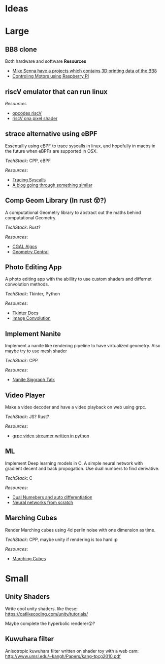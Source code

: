 # Ideas

# Large
## BB8 clone
Both hardware and software
**Resources**
- [Mike Senna have a projects which contains 3D printing data of the BB8](http://sennasr2d2.blogspot.com)
- [Controling Motors using Raspberry PI](https://projects.raspberrypi.org/en/projects/physical-computing/14)


## riscV emulator that can run linux
*Resources*
- [opcodes riscV](https://github.com/riscv/riscv-opcodes/tree/7d1a0e3153c37cd180be9e95f331f32c225d9257)
- [riscV ona  pixel shader](https://blog.pimaker.at/texts/rvc1/)
## strace alternative using eBPF
Essentailly using eBPF to trace syscalls in linux, and hopefully in macos in the future when eBPFs are supported in OSX.

*TechStack*: CPP, eBPF

*Resources*:
- [Tracing Syscalls](https://falco.org/blog/tracing-syscalls-using-ebpf-part-1/#:~:text=eBPF%20provides%20powerful%20tracing%20and,visibility%20into%20the%20system%20behaviour.)
- [A blog going through something similar](https://www.joyfulbikeshedding.com/blog/2019-01-31-full-system-dynamic-tracing-on-linux-using-ebpf-and-bpftrace.html)

## Comp Geom Library (In rust :astonished:?)
A computational Geometry library to abstract out the maths behind computational Geometry.

*TechStack*: Rust?

*Resources*: 
- [CGAL Algos](https://doc.cgal.org/latest/Manual/packages.html#PartAlgebraicFoundations)
- [Geometry Central](https://geometry-central.net/)

## Photo Editing App
A photo editing app with the abillity to use custom shaders and differnet convolution methods.

*TechStack*: Tkinter, Python

*Resources*:
- [Tkinter Docs](https://docs.python.org/3/library/tkinter.html)
- [Image Convolution](https://en.wikipedia.org/wiki/Kernel_(image_processing))

## Implement Nanite
Implement a nanite like rendering pipeline to have virtualized geometry. Also maybe try to use [mesh shader](https://developer.nvidia.com/blog/introduction-turing-mesh-shaders/)

*TechStack*: CPP

*Resources*:
- [Nanite Siggraph Talk](https://www.google.com/url?sa=t&source=web&rct=j&url=https://advances.realtimerendering.com/s2021/Karis_Nanite_SIGGRAPH_Advances_2021_final.pdf&ved=2ahUKEwiR85Shh4T9AhVy7jgGHeSMBzsQFnoECA4QAQ&usg=AOvVaw1t9osHg7pHvsZLp79GjKCi)

## Video Player
Make a video decoder and have a video playback on web using grpc.

*TechStack*: JS? Rust?

*Resources*: 
- [grpc video streamer written in python](https://github.com/Nirvan101/GRPC-Video-streaming)

## ML
Implement Deep learning models in C. A simple neural network with gradient decent and back propogation. Use dual numbers to find derivative.

*TechStack*: C

*Resources*:
- [Dual Numebers and auto differentiation](https://blog.demofox.org/2014/12/30/dual-numbers-automatic-differentiation/)
- [Neural networks from scratch](https://towardsdatascience.com/math-neural-network-from-scratch-in-python-d6da9f29ce65)

## Marching Cubes
Render Marching cubes using 4d perlin noise with one dimension as time.

*TechStack*: CPP, maybe unity if rendering is too hard :p

*Resources*: 
- [Marching Cubes](https://graphics.stanford.edu/~mdfisher/MarchingCubes.html)

# Small

## Unity Shaders
Write cool unity shaders. like these: https://catlikecoding.com/unity/tutorials/

Maybe complete the hyperbolic renderer😲?

## Kuwuhara filter
Anisotropic kuwuhara filter written on shader toy with a web cam: http://www.umsl.edu/~kangh/Papers/kang-tpcg2010.pdf




